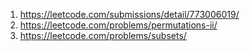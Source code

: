 1. https://leetcode.com/submissions/detail/773006019/
2. https://leetcode.com/problems/permutations-ii/
3. https://leetcode.com/problems/subsets/
